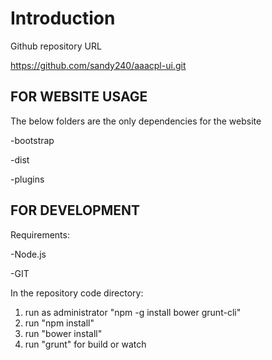 Introduction
============

Github repository URL

https://github.com/sandy240/aaacpl-ui.git



FOR WEBSITE USAGE 
--------------------------------------------------------------

The below folders are the only dependencies for the website

-bootstrap

-dist

-plugins



FOR DEVELOPMENT 
--------------------------------------------------------------

Requirements:

-Node.js

-GIT

In the repository code directory:

1. run as administrator "npm -g install bower grunt-cli"
2. run "npm install"
3. run "bower install"
4. run "grunt" for build or watch
